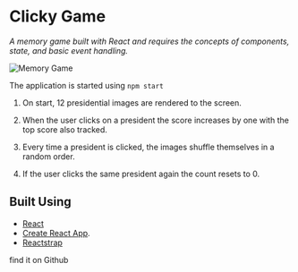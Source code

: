 # Clicky Game

_A memory game built with React and requires the concepts of components, state, and basic event handling._

![Memory Game](https://drive.google.com/uc?id=1Ii94H7R2ACknALStGIoVlH86HIHi9w56)

The application is started using <code>npm start</code>

1. On start, 12 presidential images are rendered to the screen.

2. When the user clicks on a president the score increases by one with the top score also tracked.

3. Every time a president is clicked, the images shuffle themselves in a random order.

4. If the user clicks the same president again the count resets to 0.

## Built Using

- [React](https://reactjs.org/)
- [Create React App](https://github.com/facebook/create-react-app).
- [Reactstrap](https://reactstrap.github.io/)

find it on Github
